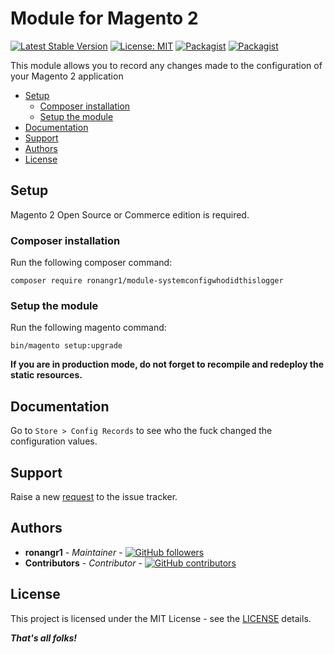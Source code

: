 # Module for Magento 2

[![Latest Stable Version](https://img.shields.io/packagist/v/ronangr1/module-systemconfigwhodidthislogger.svg?style=flat-square)](https://packagist.org/packages/ronangr1/module-systemconfigwhodidthislogger)
[![License: MIT](https://img.shields.io/github/license/ronangr1/module-systemconfigwhodidthislogger.svg?style=flat-square)](./LICENSE)
[![Packagist](https://img.shields.io/packagist/dt/ronangr1/module-systemconfigwhodidthislogger.svg?style=flat-square)](https://packagist.org/packages/ronangr1/module-systemconfigwhodidthislogger/stats)
[![Packagist](https://img.shields.io/packagist/dm/ronangr1/module-systemconfigwhodidthislogger.svg?style=flat-square)](https://packagist.org/packages/ronangr1/module-systemconfigwhodidthislogger/stats)

This module allows you to record any changes made to the configuration of your Magento 2 application

- [Setup](#setup)
    - [Composer installation](#composer-installation)
    - [Setup the module](#setup-the-module)
- [Documentation](#documentation)
- [Support](#support)
- [Authors](#authors)
- [License](#license)

## Setup

Magento 2 Open Source or Commerce edition is required.

###  Composer installation

Run the following composer command:

```
composer require ronangr1/module-systemconfigwhodidthislogger
```

### Setup the module

Run the following magento command:

```
bin/magento setup:upgrade
```

**If you are in production mode, do not forget to recompile and redeploy the static resources.**

## Documentation

Go to `Store > Config Records` to see who the fuck changed the configuration values.

## Support

Raise a new [request](https://github.com/ronangr1//M2-SystemConfigWhoDidThisLogger/issues) to the issue tracker.

## Authors

- **ronangr1** - *Maintainer* - [![GitHub followers](https://img.shields.io/github/followers/ronangr1.svg?style=social)](https://github.com/ronangr1)
- **Contributors** - *Contributor* - [![GitHub contributors](https://img.shields.io/github/contributors/ronangr1/module-systemconfigwhodidthislogger.svg?style=flat-square)](https://github.com/ronangr1/M2-SystemConfigWhoDidThisLogger/graphs/contributors)

## License

This project is licensed under the MIT License - see the [LICENSE](./LICENSE) details.

***That's all folks!***

